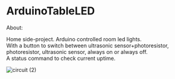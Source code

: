 # ArduinoTableLED

About:

Home side-project. Arduino controlled room led lights.  
With a button to switch between ultrasonic sensor+photoresistor, photoresistor, ultrasonic sensor, always on or always off.  
A status command to check current uptime.

![circuit (2)](https://user-images.githubusercontent.com/79107324/175999010-b775017a-09f5-4731-a990-58d50bac7a47.png)
